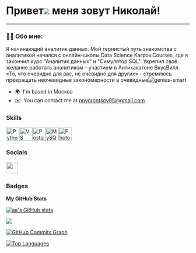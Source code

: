 
# Привет![](https://user-images.githubusercontent.com/18350557/176309783-0785949b-9127-417c-8b55-ab5a4333674e.gif) меня зовут Николай!

---

### :man_technologist: Обо мне:

Я начинающий аналитик данных. Мой тернистый путь знакомства с аналитикой начался с онлайн-школы Data Science Karpov.Courses, где я закончил курс "Аналитик данных" и "Симулятор SQL". Укрепил своё желание работать аналитиком - участием в Антихакатоне ВкусВилл. «То, что очевидно для вас, не очевидно для других» - стремлюсь превращать неочевидные закономерности в очевидные![genius-smart](https://github.com/SoFarWithoutName/SoFarWithoutName/assets/159808135/878f1fb2-5e31-42ac-b74c-e3e451f44f41)


* 🌍  I'm based in Москва
* ✉️  You can contact me at [nnvorontsov95@gmail.com](mailto:nnvorontsov95@gmail.com )

### Skills


<p align="left">
<a href="https://www.python.org/" target="_blank" rel="noreferrer"><img src="https://raw.githubusercontent.com/danielcranney/readme-generator/main/public/icons/skills/python-colored.svg" width="36" height="36" alt="Python" /></a><a href="https://www.visualstudiocode.com" target="_blank" rel="noreferrer"><img src="https://raw.githubusercontent.com/danielcranney/readme-generator/main/public/icons/skills/visualstudiocode.svg" width="36" height="36" alt="VS Code" /></a><a href="https://www.postgresql.org/" target="_blank" rel="noreferrer"><img src="https://raw.githubusercontent.com/danielcranney/readme-generator/main/public/icons/skills/postgresql-colored.svg" width="36" height="36" alt="PostgreSQL" /></a><a href="https://www.mysql.com/" target="_blank" rel="noreferrer"><img src="https://raw.githubusercontent.com/danielcranney/readme-generator/main/public/icons/skills/mysql-colored.svg" width="36" height="36" alt="MySQL" /></a><a href="https://www.adobe.com/uk/products/photoshop.html" target="_blank" rel="noreferrer"><img src="https://raw.githubusercontent.com/danielcranney/readme-generator/main/public/icons/skills/photoshop-colored.svg" width="36" height="36" alt="Photoshop" /></a>
</p>


### Socials

<p align="left"> <a href="https://www.github.com/аа" target="_blank" rel="noreferrer"> <picture> <source media="(prefers-color-scheme: dark)" srcset="https://raw.githubusercontent.com/danielcranney/readme-generator/main/public/icons/socials/github-dark.svg" /> <source media="(prefers-color-scheme: light)" srcset="https://raw.githubusercontent.com/danielcranney/readme-generator/main/public/icons/socials/github.svg" /> <img src="https://raw.githubusercontent.com/danielcranney/readme-generator/main/public/icons/socials/github.svg" width="32" height="32" /> </picture> </a></p>

### Badges

<b>My GitHub Stats</b>

<a href="http://www.github.com/аа"><img src="https://github-readme-stats.vercel.app/api?username=аа&show_icons=true&hide=&count_private=true&title_color=22c55e&text_color=ffffff&icon_color=0891b2&bg_color=134e4a&hide_border=true&show_icons=true" alt="аа's GitHub stats" /></a>

<a href="http://www.github.com/аа"><img src="https://github-readme-streak-stats.herokuapp.com/?user=аа&stroke=ffffff&background=134e4a&ring=22c55e&fire=22c55e&currStreakNum=ffffff&currStreakLabel=22c55e&sideNums=ffffff&sideLabels=ffffff&dates=ffffff&hide_border=true" /></a>

<a href="http://www.github.com/аа"><img src="https://github-readme-activity-graph.cyclic.app/graph?username=аа&bg_color=134e4a&color=ffffff&line=0891b2&point=ffffff&area_color=134e4a&area=true&hide_border=true&custom_title=GitHub%20Commits%20Graph" alt="GitHub Commits Graph" /></a>

<a href="https://github.com/аа" align="left"><img src="https://github-readme-stats.vercel.app/api/top-langs/?username=аа&langs_count=10&title_color=22c55e&text_color=ffffff&icon_color=0891b2&bg_color=134e4a&hide_border=true&locale=en&custom_title=Top%20%Languages" alt="Top Languages" /></a>

